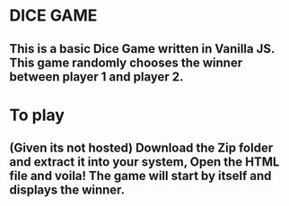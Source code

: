 # DICE GAME
 
   ## This is a basic Dice Game written in Vanilla JS. This game randomly chooses the winner between player 1 and player 2.

# To play

   ## (Given its not hosted) Download the Zip folder and extract it into your system, Open the HTML file and voila! The game will start by itself and displays the winner.
